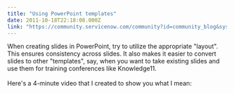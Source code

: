 ```yaml
---
title: "Using PowerPoint templates"
date: 2011-10-18T22:18:08.000Z
link: "https://community.servicenow.com/community?id=community_blog&sys_id=fd2d66e5dbd0dbc01dcaf3231f961985"
---
```

<p>When creating slides in PowerPoint, try to utilize the appropriate "layout". This ensures consistency across slides. It also makes it easier to convert slides to other "templates", say, when you want to take existing slides and use them for training conferences like Knowledge11.<br/><br/>Here's a 4-minute video that I created to show you what I mean:<br/></p>